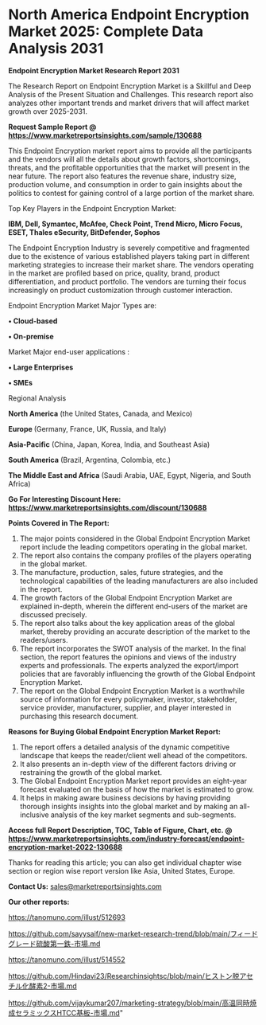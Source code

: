 # North America Endpoint Encryption Market 2025: Complete Data Analysis 2031

<strong>Endpoint Encryption Market Research Report 2031</strong>

The Research Report on Endpoint Encryption Market is a Skillful and Deep Analysis of the Present Situation and Challenges. This research report also analyzes other important trends and market drivers that will affect market growth over 2025-2031.

<strong>Request Sample Report @ <a href=https://www.marketreportsinsights.com/sample/130688>https://www.marketreportsinsights.com/sample/130688</a></strong>

This Endpoint Encryption market report aims to provide all the participants and the vendors will all the details about growth factors, shortcomings, threats, and the profitable opportunities that the market will present in the near future. The report also features the revenue share, industry size, production volume, and consumption in order to gain insights about the politics to contest for gaining control of a large portion of the market share.

Top Key Players in the Endpoint Encryption Market:

<strong>IBM, Dell, Symantec, McAfee, Check Point, Trend Micro, Micro Focus, ESET, Thales eSecurity, BitDefender, Sophos</strong>

The Endpoint Encryption Industry is severely competitive and fragmented due to the existence of various established players taking part in different marketing strategies to increase their market share. The vendors operating in the market are profiled based on price, quality, brand, product differentiation, and product portfolio. The vendors are turning their focus increasingly on product customization through customer interaction.

Endpoint Encryption Market Major Types are:

<strong>• Cloud-based

• On-premise</strong>

Market Major end-user applications :

<strong>• Large Enterprises

• SMEs</strong>

Regional Analysis

</u><strong><b>North America</b></strong> (the United States, Canada, and Mexico)

<strong><b>Europe </b></strong>(Germany, France, UK, Russia, and Italy)

<strong><b>Asia-Pacific</b></strong> (China, Japan, Korea, India, and Southeast Asia)

<strong><b>South America</b></strong> (Brazil, Argentina, Colombia, etc.)

<strong><b>The Middle East and Africa</b></strong> (Saudi Arabia, UAE, Egypt, Nigeria, and South Africa)

<strong>Go For Interesting Discount Here: <a href=https://www.marketreportsinsights.com/discount/130688>https://www.marketreportsinsights.com/discount/130688</a></strong>

<strong>Points Covered in The Report:</strong>
<ol>
  <li>The major points considered in the Global Endpoint Encryption Market report include the leading competitors operating in the global market.</li>
  <li>The report also contains the company profiles of the players operating in the global market.</li>
  <li>The manufacture, production, sales, future strategies, and the technological capabilities of the leading manufacturers are also included in the report.</li>
  <li>The growth factors of the Global Endpoint Encryption Market are explained in-depth, wherein the different end-users of the market are discussed precisely.</li>
  <li>The report also talks about the key application areas of the global market, thereby providing an accurate description of the market to the readers/users.</li>
  <li>The report incorporates the SWOT analysis of the market. In the final section, the report features the opinions and views of the industry experts and professionals. The experts analyzed the export/import policies that are favorably influencing the growth of the Global Endpoint Encryption Market.</li>
  <li>The report on the Global Endpoint Encryption Market is a worthwhile source of information for every policymaker, investor, stakeholder, service provider, manufacturer, supplier, and player interested in purchasing this research document.</li>
</ol>
<strong>Reasons for Buying Global Endpoint Encryption Market Report:</strong>

<ol>
  <li>The report offers a detailed analysis of the dynamic competitive landscape that keeps the reader/client well ahead of the competitors.</li>
  <li>It also presents an in-depth view of the different factors driving or restraining the growth of the global market.</li>
  <li>The Global Endpoint Encryption Market report provides an eight-year forecast evaluated on the basis of how the market is estimated to grow.</li>
  <li>It helps in making aware business decisions by having providing thorough insights insights into the global market and by making an all-inclusive analysis of the key market segments and sub-segments.</li>
</ol>
<strong>Access full Report Description, TOC, Table of Figure, Chart, etc. @ <a href=https://www.marketreportsinsights.com/industry-forecast/endpoint-encryption-market-2022-130688>https://www.marketreportsinsights.com/industry-forecast/endpoint-encryption-market-2022-130688</a></strong>


Thanks for reading this article; you can also get individual chapter wise section or region wise report version like Asia, United States, Europe.

<strong>Contact Us:</strong>
sales@marketreportsinsights.com

<strong>Our other reports:</strong>

<a href=https://tanomuno.com/illust/512693>https://tanomuno.com/illust/512693</a>

<a href=https://github.com/sayysaif/new-market-research-trend/blob/main/フィードグレード硫酸第一鉄-市場.md>https://github.com/sayysaif/new-market-research-trend/blob/main/フィードグレード硫酸第一鉄-市場.md</a>

<a href=https://tanomuno.com/illust/514552>https://tanomuno.com/illust/514552</a>

<a href=https://github.com/Hindavi23/Researchinsightsc/blob/main/ヒストン脱アセチル化酵素2-市場.md>https://github.com/Hindavi23/Researchinsightsc/blob/main/ヒストン脱アセチル化酵素2-市場.md</a>

<a href=https://github.com/vijaykumar207/marketing-strategy/blob/main/高温同時焼成セラミックスHTCC基板-市場.md>https://github.com/vijaykumar207/marketing-strategy/blob/main/高温同時焼成セラミックスHTCC基板-市場.md</a>"
